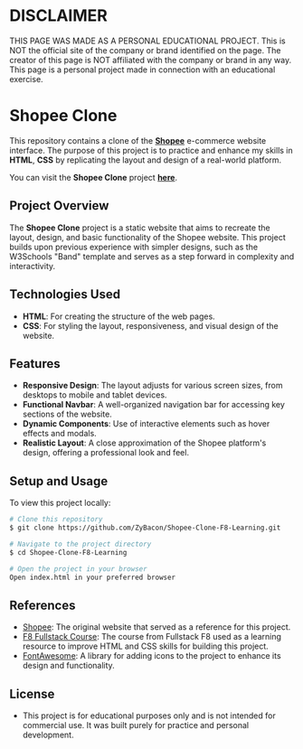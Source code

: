 # DISCLAIMER

THIS PAGE WAS MADE AS A PERSONAL EDUCATIONAL PROJECT. This is NOT the official site of the company or brand identified on the page. The creator of this page is NOT affiliated with the company or brand in any way. This page is a personal project made in connection with an educational exercise.

# Shopee Clone

This repository contains a clone of the [**Shopee**](https://shopee.vn/) e-commerce website interface. The purpose of this project is to practice and enhance my skills in **HTML**, **CSS** by replicating the layout and design of a real-world platform.  

You can visit the **Shopee Clone** project [**here**](https://zybacon.github.io/Shopee-Clone-F8-Learning/).

## Project Overview

The **Shopee Clone** project is a static website that aims to recreate the layout, design, and basic functionality of the Shopee website. This project builds upon previous experience with simpler designs, such as the W3Schools "Band" template and serves as a step forward in complexity and interactivity.

## Technologies Used

-   **HTML**: For creating the structure of the web pages.  
-   **CSS**: For styling the layout, responsiveness, and visual design of the website.  

## Features

-   **Responsive Design**: The layout adjusts for various screen sizes, from desktops to mobile and tablet devices.
-   **Functional Navbar**: A well-organized navigation bar for accessing key sections of the website.  
-   **Dynamic Components**: Use of interactive elements such as hover effects and modals.  
-   **Realistic Layout**: A close approximation of the Shopee platform's design, offering a professional look and feel.  

## Setup and Usage

To view this project locally:  

```bash
# Clone this repository
$ git clone https://github.com/ZyBacon/Shopee-Clone-F8-Learning.git

# Navigate to the project directory
$ cd Shopee-Clone-F8-Learning

# Open the project in your browser
Open index.html in your preferred browser
```

## References
- [Shopee](https://shopee.vn/): The original website that served as a reference for this project.
- [F8 Fullstack Course](https://fullstack.edu.vn/courses/html-css): The course from Fullstack F8 used as a learning resource to improve HTML and CSS skills for building this project.
- [FontAwesome](https://fontawesome.com/): A library for adding icons to the project to enhance its design and functionality.

## License

-   This project is for educational purposes only and is not intended for commercial use. It was built purely for practice and personal development.
